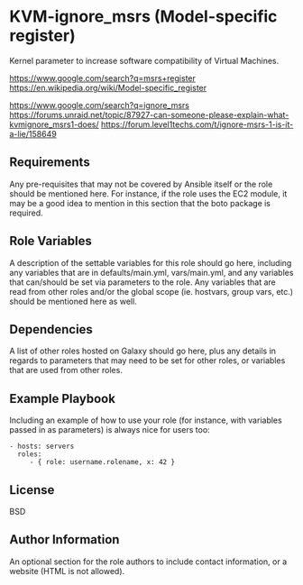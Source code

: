 KVM-ignore_msrs (Model-specific register)
=========

Kernel parameter to increase software compatibility of Virtual Machines.

https://www.google.com/search?q=msrs+register
https://en.wikipedia.org/wiki/Model-specific_register

https://www.google.com/search?q=ignore_msrs
https://forums.unraid.net/topic/87927-can-someone-please-explain-what-kvmignore_msrs1-does/
https://forum.level1techs.com/t/ignore-msrs-1-is-it-a-lie/158649

Requirements
------------

Any pre-requisites that may not be covered by Ansible itself or the role should be mentioned here. For instance, if the role uses the EC2 module, it may be a good idea to mention in this section that the boto package is required.

Role Variables
--------------

A description of the settable variables for this role should go here, including any variables that are in defaults/main.yml, vars/main.yml, and any variables that can/should be set via parameters to the role. Any variables that are read from other roles and/or the global scope (ie. hostvars, group vars, etc.) should be mentioned here as well.

Dependencies
------------

A list of other roles hosted on Galaxy should go here, plus any details in regards to parameters that may need to be set for other roles, or variables that are used from other roles.

Example Playbook
----------------

Including an example of how to use your role (for instance, with variables passed in as parameters) is always nice for users too:

    - hosts: servers
      roles:
         - { role: username.rolename, x: 42 }

License
-------

BSD

Author Information
------------------

An optional section for the role authors to include contact information, or a website (HTML is not allowed).
